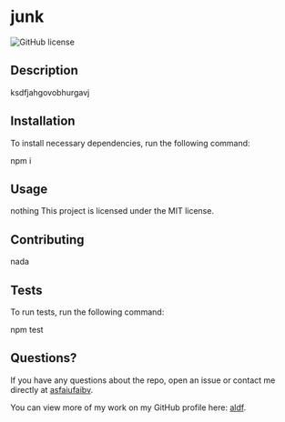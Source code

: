 
  # junk
  ![GitHub license](https://img.shields.io/badge/license-MIT-blue)
  ## Description 
ksdfjahgovobhurgavj

  ## Installation 

  To install necessary dependencies, run the following command: 

npm i
  
  ## Usage 
nothing
  This project is licensed under the MIT license.
  ## Contributing 
nada
  ## Tests 

  To run tests, run the following command: 

 
  npm test
  
    
  ## Questions? 

  If you have any questions about the repo, open an issue or contact me directly at
   [asfaiufaibv](asfaiufaibv).

   You can view more of my work on my GitHub profile here: [aldf](https://github.com/aldf/).
